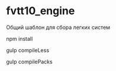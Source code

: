# fvtt10_engine
Общий шаблон для сбора легких систем

npm install

gulp compileLess


gulp compilePacks